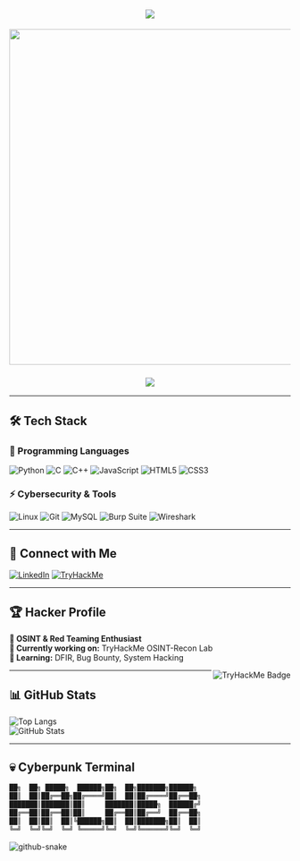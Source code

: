 <h1 align="center">
  <img src="https://readme-typing-svg.herokuapp.com?color=0FF&center=true&vCenter=true&lines=Welcome+to+the+Cyber+Realm;I+am+Drag0nSlay;Cybersecurity+Enthusiast;Hacker+in+the+Shadows&size=22" />
</h1>

<p align="center">
  <img src="https://github.com/Drag0nSlay/Drag0nSlay/blob/main/assets/hacker-man-hacker.gif?raw=true" width="600" />
</p>

<h3 align="center">
  <img src="https://img.shields.io/badge/CYBERPUNK%20HACKER-0FF?style=for-the-badge&logo=matrix&logoColor=black" />
</h3>

---

## 🛠️ **Tech Stack**
### **🚀 Programming Languages**
![Python](https://img.shields.io/badge/Python-FFD43B?style=for-the-badge&logo=python&logoColor=blue)
![C](https://img.shields.io/badge/C-00599C?style=for-the-badge&logo=c&logoColor=white)
![C++](https://img.shields.io/badge/C%2B%2B-00599C?style=for-the-badge&logo=c%2B%2B&logoColor=white)
![JavaScript](https://img.shields.io/badge/JavaScript-323330?style=for-the-badge&logo=javascript&logoColor=F7DF1E)
![HTML5](https://img.shields.io/badge/HTML5-E34F26?style=for-the-badge&logo=html5&logoColor=white)
![CSS3](https://img.shields.io/badge/CSS3-1572B6?style=for-the-badge&logo=css3&logoColor=white)

### **⚡ Cybersecurity & Tools**
![Linux](https://img.shields.io/badge/Linux-FCC624?style=for-the-badge&logo=linux&logoColor=black)
![Git](https://img.shields.io/badge/GIT-E44C30?style=for-the-badge&logo=git&logoColor=white)
![MySQL](https://img.shields.io/badge/MySQL-005C84?style=for-the-badge&logo=mysql&logoColor=white)
![Burp Suite](https://img.shields.io/badge/burpsuite-FF6633?style=for-the-badge&logo=burpsuite&logoColor=white)
![Wireshark](https://img.shields.io/badge/Wireshark-1679A7?style=for-the-badge&logo=Wireshark&logoColor=white)

---

## 🔗 **Connect with Me**  
[![LinkedIn](https://img.shields.io/badge/LinkedIn-0077B5?style=for-the-badge&logo=linkedin&logoColor=white)](https://www.linkedin.com/in/aman-kothari-995944274)
[![TryHackMe](https://img.shields.io/badge/TryHackMe-212C42?style=for-the-badge&logo=TryHackMe&logoColor=white)](https://tryhackme.com/p/Drag0nSlay)

---

## 🏆 **Hacker Profile**
**👾 OSINT & Red Teaming Enthusiast**  
**🔭 Currently working on:** TryHackMe OSINT-Recon Lab  
**🌱 Learning:** DFIR, Bug Bounty, System Hacking  

<img src="https://tryhackme-badges.s3.amazonaws.com/Drag0nSlay.png" alt="TryHackMe Badge" align="right"/>

---

## 📊 **GitHub Stats**  
![Top Langs](https://github-readme-stats.vercel.app/api/top-langs/?username=Drag0nSlay&layout=compact&theme=tokyonight)  
![GitHub Stats](https://github-readme-stats.vercel.app/api?username=Drag0nSlay&show_icons=true&theme=tokyonight)

---

## **💀 Cyberpunk Terminal**
```bash
██╗  ██╗ █████╗  ██████╗██╗  ██╗███████╗██████╗ 
██║  ██║██╔══██╗██╔════╝██║  ██║██╔════╝██╔══██╗
███████║███████║██║     ███████║█████╗  ██████╔╝
██╔══██║██╔══██║██║     ██╔══██║██╔══╝  ██╔══██╗
██║  ██║██║  ██║╚██████╗██║  ██║███████╗██║  ██║
╚═╝  ╚═╝╚═╝  ╚═╝ ╚═════╝╚═╝  ╚═╝╚══════╝╚═╝  ╚═╝

```
<picture>

  <source media="(prefers-color-scheme: dark)" srcset="https://raw.githubusercontent.com/tobiasmeyhoefer/tobiasmeyhoefer/output/github-snake-dark.svg" />

  <source media="(prefers-color-scheme: light)" srcset="https://raw.githubusercontent.com/tobiasmeyhoefer/tobiasmeyhoefer/output/github-snake.svg" />

  <img alt="github-snake" src="https://raw.githubusercontent.com/tobiasmeyhoefer/tobiasmeyhoefer/output/github-snake.svg" />

</picture>


